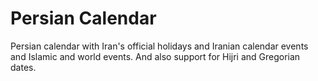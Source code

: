 # Persian Calendar
Persian calendar with Iran's official holidays and Iranian calendar events and Islamic and world events. And also support for Hijri and Gregorian dates.
